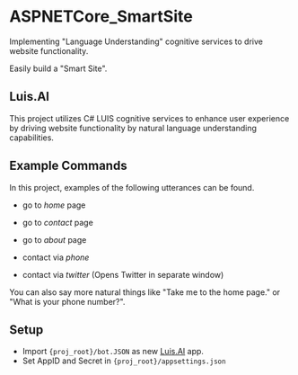 # ASPNETCore_SmartSite
Implementing "Language Understanding" cognitive services to drive website functionality.

Easily build a "Smart Site".


## Luis.AI

This project utilizes C# LUIS cognitive services to enhance user experience by driving website functionality by natural language understanding capabilities.

## Example Commands

In this project, examples of the following utterances can be found.

* go to _home_ page

* go to _contact_ page

* go to _about_ page

* contact via _phone_

* contact via _twitter_ (Opens Twitter in separate window)

You can also say more natural things like "Take me to the home page." or "What is your phone number?".

## Setup

* Import `{proj_root}/bot.JSON` as new [Luis.AI](https://luis.ai) app.
* Set AppID and Secret in `{proj_root}/appsettings.json`
